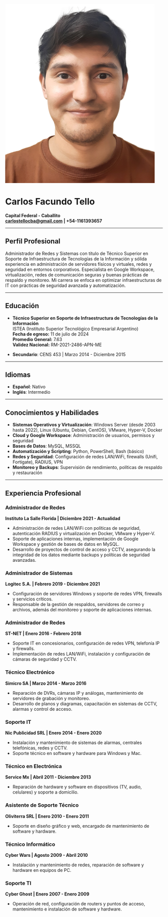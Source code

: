 ![Carlos Facundo Tello](img/ctello.png)

# Carlos Facundo Tello  
**Capital Federal - Caballito**  
**carlostellocba@gmail.com | +54-1161393657**  

---

## Perfil Profesional

Administrador de Redes y Sistemas con título de Técnico Superior en Soporte de Infraestructura de Tecnologías de la Información y sólida experiencia en administración de servidores físicos y virtuales, redes y seguridad en entornos corporativos. Especialista en Google Workspace, virtualización, redes de comunicación seguras y buenas prácticas de respaldo y monitoreo. Mi carrera se enfoca en optimizar infraestructuras de IT con prácticas de seguridad avanzada y automatización.

---

## Educación

- **Técnico Superior en Soporte de Infraestructura de Tecnologías de la Información**  
  ISTEA (Instituto Superior Tecnológico Empresarial Argentino)  
  **Fecha de egreso:** 11 de julio de 2024  
  **Promedio General:** 7.63  
  **Validez Nacional:** RM-2021-2486-APN-ME  

- **Secundario**: CENS 453 | Marzo 2014 - Diciembre 2015  

---

## Idiomas

- **Español**: Nativo  
- **Inglés**: Intermedio  

---

## Conocimientos y Habilidades

- **Sistemas Operativos y Virtualización**: Windows Server (desde 2003 hasta 2022), Linux (Ubuntu, Debian, CentOS), VMware, Hyper-V, Docker
- **Cloud y Google Workspace**: Administración de usuarios, permisos y seguridad
- **Bases de Datos**: MySQL, MSSQL  
- **Automatización y Scripting**: Python, PowerShell, Bash (básico)
- **Redes y Seguridad**: Configuración de redes LAN/WiFi, firewalls (Unifi, Fortigate), RADIUS, VPN
- **Monitoreo y Backups**: Supervisión de rendimiento, políticas de respaldo y restauración

---

## Experiencia Profesional

### Administrador de Redes  
**Instituto La Salle Florida | Diciembre 2021 - Actualidad**  
- Administración de redes LAN/WiFi con políticas de seguridad, autenticación RADIUS y virtualización en Docker, VMware y Hyper-V.
- Soporte de aplicaciones internas, implementación de Google Workspace y gestión de bases de datos en MySQL.
- Desarrollo de proyectos de control de acceso y CCTV, asegurando la integridad de los datos mediante backups y políticas de seguridad avanzadas.

### Administrador de Sistemas  
**Logitec S.A. | Febrero 2019 - Diciembre 2021**  
- Configuración de servidores Windows y soporte de redes VPN, firewalls y servicios críticos.
- Responsable de la gestión de respaldos, servidores de correo y archivos, además del monitoreo y soporte de aplicaciones internas.

### Administrador de Redes  
**ST-NET | Enero 2016 - Febrero 2018**  
- Soporte IT en concesionarios, configuración de redes VPN, telefonía IP y firewalls.
- Implementación de redes LAN/WiFi, instalación y configuración de cámaras de seguridad y CCTV.

### Técnico Electrónico  
**Simicro SA | Marzo 2014 - Marzo 2016**  
- Reparación de DVRs, cámaras IP y análogas, mantenimiento de servidores de grabación y monitoreo.
- Desarrollo de planos y diagramas, capacitación en sistemas de CCTV, alarmas y control de acceso.

### Soporte IT  
**Nic Publicidad SRL | Enero 2014 - Enero 2020**  
- Instalación y mantenimiento de sistemas de alarmas, centrales telefónicas, redes y CCTV.
- Soporte técnico en software y hardware para Windows y Mac.

### Técnico en Electrónica  
**Service Mx | Abril 2011 - Diciembre 2013**  
- Reparación de hardware y software en dispositivos (TV, audio, celulares) y soporte a domicilio.

### Asistente de Soporte Técnico  
**Oliviterra SRL | Enero 2010 - Enero 2011**  
- Soporte en diseño gráfico y web, encargado de mantenimiento de software y hardware.

### Técnico Informático  
**Cyber Wars | Agosto 2009 - Abril 2010**  
- Instalación y mantenimiento de redes, reparación de software y hardware en equipos de PC.

### Soporte TI  
**Cyber Ghost | Enero 2007 - Enero 2009**  
- Operación de red, configuración de routers y puntos de acceso, mantenimiento e instalación de software y hardware.

